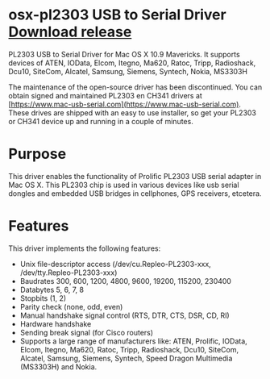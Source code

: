 # osx-pl2303 USB to Serial Driver [Download release](https://www.mac-usb-serial.com)
PL2303 USB to Serial Driver for Mac OS X 10.9 Mavericks. It supports devices of ATEN, IOData, Elcom, Itegno, Ma620, Ratoc, Tripp, Radioshack, Dcu10, SiteCom, Alcatel, Samsung, Siemens, Syntech, Nokia, MS3303H

The maintenance of the open-source driver has been discontinued. You can obtain signed and maintained PL2303 en CH341 drivers at [https://www.mac-usb-serial.com](https://www.mac-usb-serial.com). These drives are shipped with an easy to use installer, so get your PL2303 or CH341 device up and running in a couple of minutes.

# Purpose
This driver enables the functionality of Prolific PL2303 USB serial adapter in Mac OS X. This PL2303 chip is used in various devices like usb serial dongles and embedded USB bridges in cellphones, GPS receivers, etcetera. 

# Features
This driver implements the following features:
- Unix file-descriptor access (/dev/cu.Repleo-PL2303-xxx, /dev/tty.Repleo-PL2303-xxx)
- Baudrates 300, 600, 1200, 4800, 9600, 19200, 115200, 230400
- Databytes 5, 6, 7, 8
- Stopbits (1, 2)
- Parity check (none, odd, even)
- Manual handshake signal control (RTS, DTR, CTS, DSR, CD, RI)
- Hardware handshake
- Sending break signal (for Cisco routers)
- Supports a large range of manufacturers like: ATEN, Prolific, IOData, Elcom, Itegno, Ma620, Ratoc,
Tripp, Radioshack, Dcu10, SiteCom, Alcatel, Samsung, Siemens, Syntech, Speed Dragon Multimedia (MS3303H) and Nokia.





